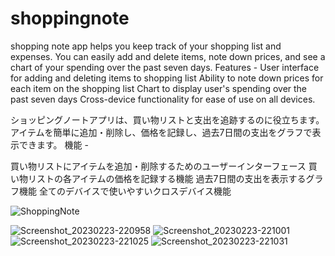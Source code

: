 # shoppingnote

shopping note app helps you keep track of your shopping list and expenses.
You can easily add and delete items, note down prices, and see a chart of your spending over the past seven days.
Features -
User interface for adding and deleting items to shopping list
Ability to note down prices for each item on the shopping list
Chart to display user's spending over the past seven days
Cross-device functionality for ease of use on all devices. 



ショッピングノートアプリは、買い物リストと支出を追跡するのに役立ちます。
アイテムを簡単に追加・削除し、価格を記録し、過去7日間の支出をグラフで表示できます。
機能 -

買い物リストにアイテムを追加・削除するためのユーザーインターフェース
買い物リストの各アイテムの価格を記録する機能
過去7日間の支出を表示するグラフ機能
全てのデバイスで使いやすいクロスデバイス機能




![ShoppingNote](https://user-images.githubusercontent.com/45825771/220944217-3d4fef2a-45c1-49b1-a48f-dde518225b25.gif)



![Screenshot_20230223-220958](https://user-images.githubusercontent.com/45825771/221214386-3d02191c-9091-4d6b-ba50-8d111bb5ac09.jpg)          ![Screenshot_20230223-221001](https://user-images.githubusercontent.com/45825771/221215014-495cde90-f07b-4701-9676-adfc03cddd7b.jpg)    
![Screenshot_20230223-221025](https://user-images.githubusercontent.com/45825771/221215040-53e05ce4-a865-484d-ad2f-7b839dd5d511.jpg)          ![Screenshot_20230223-221031](https://user-images.githubusercontent.com/45825771/221215048-1c9208f5-c86e-4d54-8785-66b9c34e2eb4.jpg)
